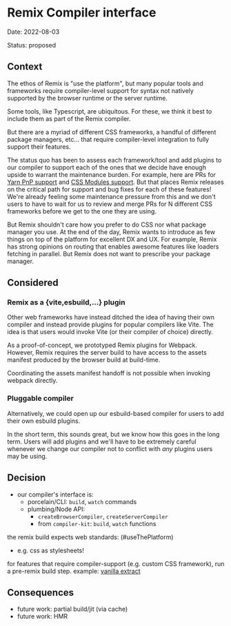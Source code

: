 # Remix Compiler interface

Date: 2022-08-03

Status: proposed

## Context

The ethos of Remix is "use the platform", but many popular tools and frameworks 
require compiler-level support for syntax not natively supported by the browser runtime or the server runtime.

Some tools, like Typescript, are ubiquitous.
For these, we think it best to include them as part of the Remix compiler.

But there are a myriad of different CSS frameworks, a handful of different package managers, etc... that require compiler-level integration to fully support their features.

The status quo has been to assess each framework/tool and add plugins to our compiler to support each of the ones that we decide have enough upside to warrant the maintenance burden.
For example, here are PRs for [Yarn PnP support](https://github.com/remix-run/remix/pulls?q=pnp) and [CSS Modules support](https://github.com/remix-run/remix/pulls?q=%22css+modules%22).
But that places Remix releases on the critical path for support and bug fixes for each of these features!
We're already feeling some maintenance pressure from this and we don't users to have to wait for us to review and merge PRs for N different CSS frameworks before we get to the one they are using.

But Remix shouldn't care how you prefer to do CSS nor what package manager you use.
At the end of the day, Remix wants to introduce as few things on top of the platform for excellent DX and UX.
For example, Remix has strong opinions on routing that enables awesome features like loaders fetching in parallel.
But Remix does not want to prescribe your package manager.

## Considered

### Remix as a {vite,esbuild,...} plugin

Other web frameworks have instead ditched the idea of having their own compiler and instead provide plugins for popular compilers like Vite.
The idea is that users would invoke Vite (or their compiler of choice) directly.

As a proof-of-concept, we prototyped Remix plugins for Webpack.
However, Remix requires the server build to have access to the assets manifest produced by the browser build at build-time.

Coordinating the assets manifest handoff is not possible when invoking webpack directly.

### Pluggable compiler

Alternatively, we could open up our esbuild-based compiler for users to add their own esbuild plugins.

In the short term, this sounds great, but we know how this goes in the long term.
Users will add plugins and we'll have to be extremely careful whenever we change our compiler not to conflict with _any_ plugins users may be using.

## Decision

- our compiler's interface is:
  - porcelain/CLI: `build`, `watch` commands
  - plumbing/Node API:
    - `createBrowserCompiler`, `createServerCompiler`
    - from `compiler-kit`: `build`, `watch` functions

the remix build expects web standards: (#useThePlatform)
- e.g. css as stylesheets!

for features that require compiler-support (e.g. custom CSS framework),
run a pre-remix build step.
example: [vanilla extract](https://github.com/remix-run/remix/pull/4173)

## Consequences

- future work: partial build/jit (via cache)
- future work: HMR
